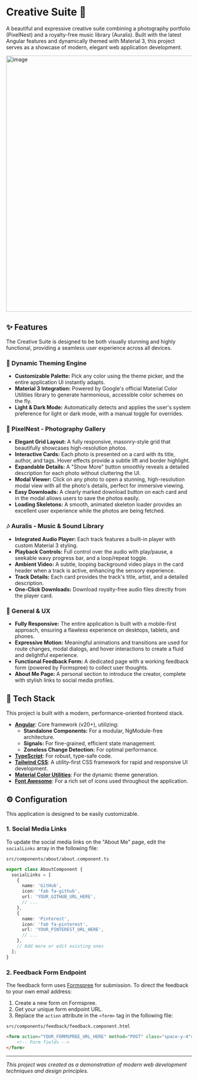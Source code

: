 # Creative Suite 🎨

A beautiful and expressive creative suite combining a photography portfolio (PixelNest) and a royalty-free music library (Auralis). Built with the latest Angular features and dynamically themed with Material 3, this project serves as a showcase of modern, elegant web application development.


<img width="1345" height="694" alt="image" src="https://github.com/user-attachments/assets/eaa6bb36-9636-4a77-9201-290ae5bf860d" />


## ✨ Features

The Creative Suite is designed to be both visually stunning and highly functional, providing a seamless user experience across all devices.

### 🎨 Dynamic Theming Engine
- **Customizable Palette:** Pick any color using the theme picker, and the entire application UI instantly adapts.
- **Material 3 Integration:** Powered by Google's official Material Color Utilities library to generate harmonious, accessible color schemes on the fly.
- **Light & Dark Mode:** Automatically detects and applies the user's system preference for light or dark mode, with a manual toggle for overrides.

### 📸 PixelNest - Photography Gallery
- **Elegant Grid Layout:** A fully responsive, masonry-style grid that beautifully showcases high-resolution photos.
- **Interactive Cards:** Each photo is presented on a card with its title, author, and tags. Hover effects provide a subtle lift and border highlight.
- **Expandable Details:** A "Show More" button smoothly reveals a detailed description for each photo without cluttering the UI.
- **Modal Viewer:** Click on any photo to open a stunning, high-resolution modal view with all the photo's details, perfect for immersive viewing.
- **Easy Downloads:** A clearly marked download button on each card and in the modal allows users to save the photos easily.
- **Loading Skeletons:** A smooth, animated skeleton loader provides an excellent user experience while the photos are being fetched.

### 🎶 Auralis - Music & Sound Library
- **Integrated Audio Player:** Each track features a built-in player with custom Material 3 styling.
- **Playback Controls:** Full control over the audio with play/pause, a seekable wavy progress bar, and a loop/repeat toggle.
- **Ambient Video:** A subtle, looping background video plays in the card header when a track is active, enhancing the sensory experience.
- **Track Details:** Each card provides the track's title, artist, and a detailed description.
- **One-Click Downloads:** Download royalty-free audio files directly from the player card.

### 📱 General & UX
- **Fully Responsive:** The entire application is built with a mobile-first approach, ensuring a flawless experience on desktops, tablets, and phones.
- **Expressive Motion:** Meaningful animations and transitions are used for route changes, modal dialogs, and hover interactions to create a fluid and delightful experience.
- **Functional Feedback Form:** A dedicated page with a working feedback form (powered by Formspree) to collect user thoughts.
- **About Me Page:** A personal section to introduce the creator, complete with stylish links to social media profiles.

## 🚀 Tech Stack

This project is built with a modern, performance-oriented frontend stack.

- **[Angular](https://angular.dev/)**: Core framework (v20+), utilizing:
  - **Standalone Components:** For a modular, NgModule-free architecture.
  - **Signals:** For fine-grained, efficient state management.
  - **Zoneless Change Detection:** For optimal performance.
- **[TypeScript](https://www.typescriptlang.org/)**: For robust, type-safe code.
- **[Tailwind CSS](https://tailwindcss.com/)**: A utility-first CSS framework for rapid and responsive UI development.
- **[Material Color Utilities](https://github.com/material-foundation/material-color-utilities)**: For the dynamic theme generation.
- **[Font Awesome](https://fontawesome.com/)**: For a rich set of icons used throughout the application.

## ⚙️ Configuration

This application is designed to be easily customizable.

### 1. Social Media Links

To update the social media links on the "About Me" page, edit the `socialLinks` array in the following file:

`src/components/about/about.component.ts`

```typescript
export class AboutComponent {
  socialLinks = [
    {
      name: 'GitHub',
      icon: 'fab fa-github',
      url: 'YOUR_GITHUB_URL_HERE', 
      // ...
    },
    {
      name: 'Pinterest',
      icon: 'fab fa-pinterest',
      url: 'YOUR_PINTEREST_URL_HERE',
      // ...
    },
    // Add more or edit existing ones
  ];
}
```

### 2. Feedback Form Endpoint

The feedback form uses [Formspree](https://formspree.io/) for submission. To direct the feedback to your own email address:

1.  Create a new form on Formspree.
2.  Get your unique form endpoint URL.
3.  Replace the `action` attribute in the `<form>` tag in the following file:

`src/components/feedback/feedback.component.html`

```html
<form action="YOUR_FORMSPREE_URL_HERE" method="POST" class="space-y-4">
    <!-- Form fields -->
</form>
```

---

*This project was created as a demonstration of modern web development techniques and design principles.*
